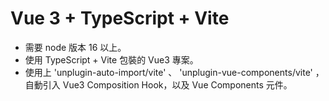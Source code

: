 # Vue 3 + TypeScript + Vite
- 需要 node 版本 16 以上。
- 使用 TypeScript + Vite 包裝的 Vue3 專案。
- 使用上 'unplugin-auto-import/vite' 、 'unplugin-vue-components/vite' ，自動引入 Vue3 Composition Hook，以及 Vue Components 元件。

